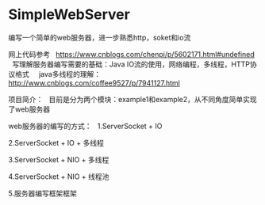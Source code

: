 # SimpleWebServer
编写一个简单的web服务器，进一步熟悉http，soket和io流  

网上代码参考  
https://www.cnblogs.com/chenpi/p/5602171.html#undefined  
  
写理解服务器编写需要的基础：Java IO流的使用，网络编程，多线程，HTTP协议格式    
java多线程的理解：http://www.cnblogs.com/coffee9527/p/7941127.html  

项目简介：  
目前是分为两个模块：example1和example2，从不同角度简单实现了web服务器  

web服务器的编写的方式：  
1.ServerSocket + IO  

2.ServerSocket + IO + 多线程  

3.ServerSocket + NIO + 多线程  

4.ServerSocket + NIO + 线程池  

5.服务器编写框架框架  
  
  
